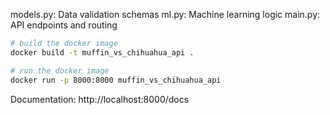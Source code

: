 models.py: Data validation schemas
ml.py: Machine learning logic
main.py: API endpoints and routing


```bash
# build the docker image
docker build -t muffin_vs_chihuahua_api .

# run the docker image
docker run -p 8000:8000 muffin_vs_chihuahua_api
```

Documentation: http://localhost:8000/docs